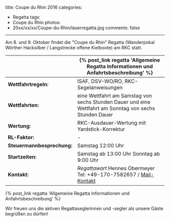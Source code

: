 title: Coupe du Rhin 2016
categories:
- Regatta
tags:
- Coupe du Rhin
photos:
- 20xx/xx/xx/Coupe-du-Rhin/laserregatta.jpg
comments: false
---

[link_raceoffice_coupdurhin]: http://www.raceoffice.org/event.php?eid=120492009655ec481c7bc41

Am 8. und 9. Oktober findet die "Coupe du Rhin" Regatta (Wanderpokal Wörther Hacksilber / Langstrecke offene Kielboote) am RKC statt.

<!-- more -->

| &nbsp; | {% post_link regatta 'Allgemeine Regatta Informationen und Anfahrtsbeschreibung' %} |
| - | - |
| **Wettfahrtregeln:** | ISAF, DSV-WO/RO, RKC-Segelanweisungen |
| **Wettfahrten:** | eine Wettfahrt am Samstag von sechs Stunden Dauer und eine Wettfahrt am Sonntag von sechs Stunden Dauer |
| **Wertung:** | RKC-Ausdauer-Wertung mit Yardstick-Korrektur |
| **RL-Faktor:** | - |
| **Steuermannbesprechung:** | Samstag 12:00 Uhr |
| **Startzeiten:** | Samstag ab 13:00 Uhr Sonntag ab 9:00 Uhr |
| **Kontakt:** | _Regattawart_ Hennes Obermeyer Tel: +49-170-7582657 / [Mail-Kontakt](mailto:hennes.obermeyer@gmail.com) |

{% post_link regatta 'Allgemeine Regatta Informationen und Anfahrtsbeschreibung' %}

Wir freuen uns die aktiven Regattaseglerinnen und -segler als unsere Gäste begrüßen zu dürfen!
